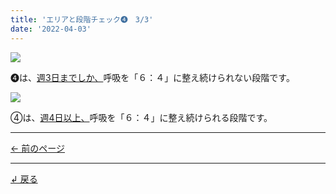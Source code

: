 ```yaml
---
title: 'エリアと段階チェック➍　3/3'
date: '2022-04-03'
---
```

![](/images/01234_1.jpg)

➍は、[週3日までしか、]()呼吸を「６：４」に整え続けられない段階です。   

![](/images/01234_2.jpg)

④は、[週4日以上、]()呼吸を「６：４」に整え続けられる段階です。

***
[ ← 前のページ ](/posts/01234-2)
***
[ ↲ 戻る ](https://01234567890.thebase.in/about)
